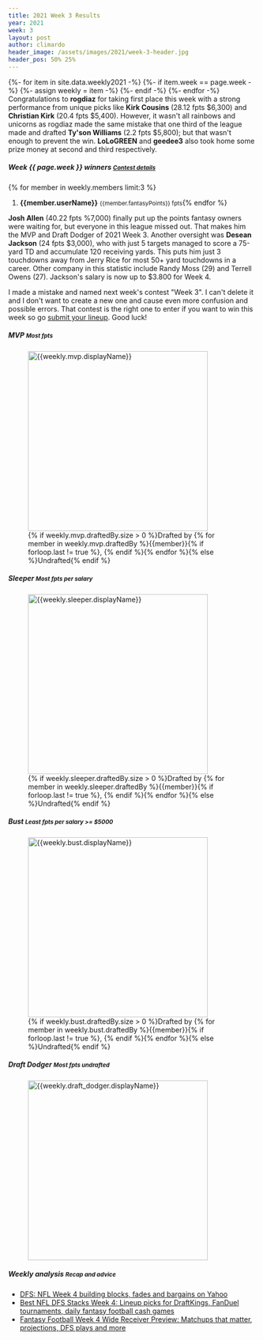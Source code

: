 ```yaml
---
title: 2021 Week 3 Results
year: 2021
week: 3
layout: post
author: climardo
header_image: /assets/images/2021/week-3-header.jpg
header_pos: 50% 25%
---
```

{%- for item in site.data.weekly2021 -%}
    {%- if item.week == page.week -%}
        {%- assign weekly = item -%}
    {%- endif -%}
{%- endfor -%}
Congratulations to **rogdiaz** for taking first place this week with a strong performance from unique picks like **Kirk Cousins** (28.12 fpts $6,300) and **Christian Kirk** (20.4 fpts $5,400). However, it wasn't all rainbows and unicorns as rogdiaz made the same mistake that one third of the league made and drafted **Ty'son Williams** (2.2 fpts $5,800); but that wasn't enough to prevent the win. **LoLoGREEN** and **geedee3** also took home some prize money at second and third respectively.

##### Week {{ page.week }} winners <small class="text-muted">[Contest details](https://www.draftkings.com/contest/gamecenter/{{weekly.contest_id}})</small>
{% for member in weekly.members limit:3 %}
1. **{{member.userName}}** <small class="text-muted">{{member.fantasyPoints}} fpts</small>{% endfor %}

**Josh Allen** (40.22 fpts %7,000) finally put up the points fantasy owners were waiting for, but everyone in this league missed out. That makes him the MVP and Draft Dodger of 2021 Week 3. Another oversight was **Desean Jackson** (24 fpts $3,000), who with just 5 targets managed to score a 75-yard TD and accumulate 120 receiving yards. This puts him just 3 touchdowns away from Jerry Rice for most 50+ yard touchdowns in a career. Other company in this statistic include Randy Moss (29) and Terrell Owens (27). Jackson's salary is now up to $3.800 for Week 4.

I made a mistake and named next week's contest "Week 3". I can't delete it and I don't want to create a new one and cause even more confusion and possible errors. That contest is the right one to enter if you want to win this week so go [submit your lineup](/submit). Good luck!

##### MVP <small class="text-muted">Most fpts</small>
<figure class="figure">
    <img class="img-fluid" src="/assets/images/{{page.year}}/week-{{page.week}}-{{weekly.mvp.displayName | replace: ' ', '-' | escape |downcase }}.png" width="364px" alt="{{weekly.mvp.displayName}}"/>
    <figcaption class="figure-caption">{% if weekly.mvp.draftedBy.size > 0 %}Drafted by {% for member in weekly.mvp.draftedBy %}{{member}}{% if forloop.last != true %}, {% endif %}{% endfor %}{% else %}Undrafted{% endif %}</figcaption>
</figure>

##### Sleeper <small class="text-muted">Most fpts per salary</small>
<figure class="figure">
    <img class="img-fluid" src="/assets/images/{{page.year}}/week-{{page.week}}-{{weekly.sleeper.displayName | replace: ' ', '-' | escape | downcase }}.png" width="364px" alt="{{weekly.sleeper.displayName}}"/>
    <figcaption class="figure-caption">{% if weekly.sleeper.draftedBy.size > 0 %}Drafted by {% for member in weekly.sleeper.draftedBy %}{{member}}{% if forloop.last != true %}, {% endif %}{% endfor %}{% else %}Undrafted{% endif %}</figcaption>
</figure>

##### Bust <small class="text-muted">Least fpts per salary >= $5000</small>
<figure class="figure">
    <img class="img-fluid" src="/assets/images/{{page.year}}/week-{{page.week}}-{{weekly.bust.displayName | replace: ' ', '-' | escape | downcase }}.png" width="364px" alt="{{weekly.bust.displayName}}"/>
    <figcaption class="figure-caption">{% if weekly.bust.draftedBy.size > 0 %}Drafted by {% for member in weekly.bust.draftedBy %}{{member}}{% if forloop.last != true %}, {% endif %}{% endfor %}{% else %}Undrafted{% endif %}</figcaption>
</figure>

##### Draft Dodger <small class="text-muted">Most fpts undrafted</small>
<figure class="figure">
    <img class="img-fluid" src="/assets/images/{{page.year}}/week-{{page.week}}-{{weekly.draft_dodger.displayName | replace: ' ', '-' | escape | downcase }}.png" width="364px" alt="{{weekly.draft_dodger.displayName}}"/>
</figure>

##### Weekly analysis <small class="text-muted">Recap and advice</small>
- [DFS: NFL Week 4 building blocks, fades and bargains on Yahoo](https://sports.yahoo.com/dfs-nfl-week-4-building-blocks-fades-and-bargains-on-yahoo-154212559.html)
- [Best NFL DFS Stacks Week 4: Lineup picks for DraftKings, FanDuel tournaments, daily fantasy football cash games](https://www.sportingnews.com/us/fantasy/news/best-nfl-dfs-stacks-week-4-lineup-picks-for-draftkings-fanduel-tournaments-daily-fantasy-football-cash-games/1rmt3l45q0bgx1mtxfovtd20qc)
- [Fantasy Football Week 4 Wide Receiver Preview: Matchups that matter, projections, DFS plays and more](https://www.cbssports.com/fantasy/football/news/fantasy-football-week-4-wide-receiver-preview-matchups-that-matter-projections-dfs-plays-and-more/)
